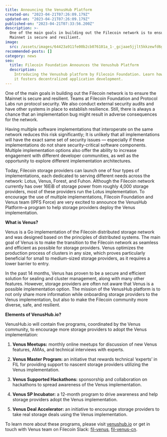 ```yaml
---
title: Announcing the VenusHub Platform
created-on: "2023-04-21T07:26:09.179Z"
updated-on: "2023-04-21T07:26:09.179Z"
published-on: "2023-04-21T07:33:56.200Z"
description: >-
  One of the main goals in building out the Filecoin network is to ensure the
  Mainnet is secure and resilient.
image:
  src: /assets/images/64423a911fe00b2cb076101a_1-_gcjaae5jjlt5kkzewfd6g.png
recommended-posts: []
category: news
seo:
  title: Filecoin Foundation Announces the Venushub Platform
  description:
    Introducing the Venushub platform by Filecoin Foundation. Learn how
    it fosters decentralized application development.
---
```


One of the main goals in building out the Filecoin network is to ensure the Mainnet is secure and resilient. Teams at Filecoin Foundation and Protocol Labs run protocol security. We also conduct external security audits and have other systems in place to establish resilience. Still, there is always a chance that an implementation bug might result in adverse consequences for the network.

Having multiple software implementations that interoperate on the same network reduces this risk significantly; It is unlikely that all implementations will have the exact same set of security issues — especially if these implementations do not share security-critical software components. Multiple implementation options also offer the ability to increase engagement with different developer communities, as well as the opportunity to explore different implementation architectures.

Today, Filecoin storage providers can launch one of four types of implementations, each dedicated to serving different needs across the network: Lotus, Venus, Forest, and Fuhon. Although the Filecoin network currently has over 16EiB of storage power from roughly 4,000 storage providers, most of these providers run the Lotus implementation. To encourage the use of multiple implementations, Filecoin Foundation and Venus team (IPFS Force) are very excited to announce the VenusHub Platform–a program to help storage providers deploy the Venus implementation.

**What is Venus?**

Venus is a Go implementation of the Filecoin distributed storage network and was designed based on the principles of distributed systems. The main goal of Venus is to make the transition to the Filecoin network as seamless and efficient as possible for storage providers. Venus optimizes the production process of clusters in any size, which proves particularly beneficial for small to medium-sized storage providers, as it requires a lower barrier to entry.

In the past 14 months, Venus has proven to be a secure and efficient solution for sealing and cluster management, along with many other features. However, storage providers are often not aware that Venus is a possible implementation option. The mission of the VenusHub platform is to not only share more information while onboarding storage providers to the Venus implementation, but also to make the Filecoin community more diverse, safe, and resilient.

**Elements of VenusHub.io?**

VenusHub.io will contain five programs, coordinated by the Venus community, to encourage more storage providers to adopt the Venus implementation:

1. **Venus Meetups:** monthly online meetups for discussion of new Venus features, AMAs, and technical interviews with experts.

2. **Venus Master Program:** an initiative that rewards technical ‘experts’ in FIL for providing support to nascent storage providers utilizing the Venus implementation.

3. **Venus Supported Hackathons:** sponsorship and collaboration on hackathons to spread awareness of the Venus implementation.

4. **Venus SP Incubator:** a 12-month program to drive awareness and help storage providers adopt the Venus implementation.

5. **Venus Deal Accelerator:** an initiative to encourage storage providers to take real storage deals using the Venus implementation.

To learn more about these programs, please visit [venushub.io](http://venushub.io/) or get in touch with Venus team on Filecoin Slack: [fil-venus](https://filecoinproject.slack.com/archives/CEHHJNJS3), [fil-venus-cn](https://filecoinproject.slack.com/archives/C028PCH8L31).
